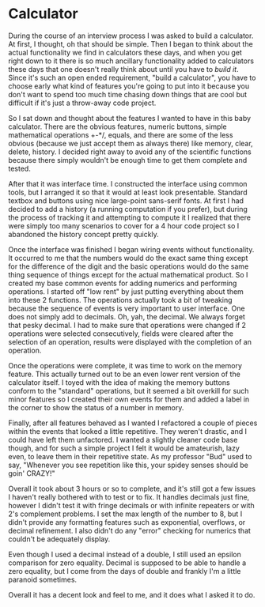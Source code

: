 Calculator
==========

During the course of an interview process I was asked to build a calculator. At first, I thought, oh that should be simple. Then I began to think about the actual functionality we find in calculators these days, and when you get right down to it there is so much ancillary functionality added to calculators these days that one doesn't really think about until you have to *build it*. Since it's such an open ended requirement, "build a calculator", you have to choose early what kind of features you're going to put into it because you don't want to spend too much time chasing down things that are cool but difficult if it's just a throw-away code project.

So I sat down and thought about the features I wanted to have in this baby calculator. There are the obvious features, numeric buttons, simple mathematical operations +-*/, equals, and there are some of the less obvious (because we just accept them as always there) like memory, clear, delete, history. I decided right away to avoid any of the scientific functions because there simply wouldn't be enough time to get them complete and tested.

After that it was interface time. I constructed the interface using common tools, but I arranged it so that it would at least look presentable. Standard textbox and buttons using nice large-point sans-serif fonts. At first I had decided to add a history (a running computation if you prefer), but during the process of tracking it and attempting to compute it I realized that there were simply too many scenarios to cover for a 4 hour code project so I abandoned the history concept pretty quickly.

Once the interface was finished I began wiring events without functionality. It occurred to me that the numbers would do the exact same thing except for the difference of the digit and the basic operations would do the same thing sequence of things except for the actual mathematical product. So I created my base common events for adding numerics and performing operations. I started off "low rent" by just putting everything about them into these 2 functions. The operations actually took a bit of tweaking because the sequence of events is very important to user interface. One does not simply add to decimals. Oh, yah, the decimal. We always forget that pesky decimal. I had to make sure that operations were changed if 2 operations were selected consecutively, fields were cleared after the selection of an operation, results were displayed with the completion of an operation.

Once the operations were complete, it was time to work on the memory feature. This actually turned out to be an even lower rent version of the calculator itself. I toyed with the idea of making the memory buttons conform to the "standard" operations, but it seemed a bit overkill for such minor features so I created their own events for them and added a label in the corner to show the status of a number in memory. 

Finally, after all features behaved as I wanted I refactored a couple of pieces within the events that looked a little repetitive. They weren't drastic, and I could have left them unfactored. I wanted a slightly cleaner code base though, and for such a simple project I felt it would be amateurish, lazy even, to leave them in their repetitive state. As my professor "Bud" used to say, "Whenever you see repetition like this, your spidey senses should be goin' CRAZY!"

Overall it took about 3 hours or so to complete, and it's still got a few issues I haven't really bothered with to test or to fix. It handles decimals just fine, however I didn't test it with fringe decimals or with infinite repeaters or with 2's complement problems. I set the max length of the number to 8, but I didn't provide any formatting features such as exponential, overflows, or decimal refinement. I also didn't do any "error" checking for numerics that couldn't be adequately display. 

Even though I used a decimal instead of a double, I still used an epsilon comparison for zero equality. Decimal is supposed to be able to handle a zero equality, but I come from the days of double and frankly I'm a little paranoid sometimes.

Overall it has a decent look and feel to me, and it does what I asked it to do. 
